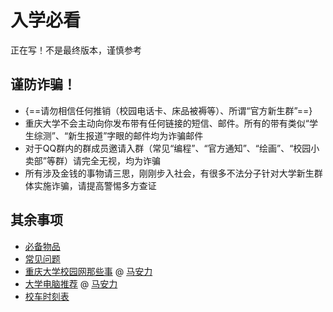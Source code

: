 # 入学必看
正在写！不是最终版本，谨慎参考  

## 谨防诈骗！
- {==请勿相信任何推销（校园电话卡、床品被褥等）、所谓“官方新生群”==}
- 重庆大学不会主动向你发布带有任何链接的短信、邮件。所有的带有类似“学生综测”、“新生报道”字眼的邮件均为诈骗邮件
- 对于QQ群内的群成员邀请入群（常见“编程”、“官方通知”、“绘画”、“校园小卖部”等群）请完全无视，均为诈骗
- 所有涉及金钱的事物请三思，刚刚步入社会，有很多不法分子针对大学新生群体实施诈骗，请提高警惕多方查证

## 其余事项
- [必备物品](必备物品.md)  
- [常见问题](常见问题.md)
- [重庆大学校园网那些事](重庆大学校园网那些事.md) @ [马安力](../../contributor/马安力.md)  
- [大学电脑推荐](大学电脑推荐.md) @ [马安力](../../contributor/马安力.md)  
- [校车时刻表](../../life/校车时刻表.md)